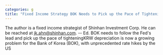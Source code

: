 ```yaml
---
categories: g
title: "Fixed Income Strategy BOK Needs to Pick up the Pace of Tightening"
---
```

The author is a fixed income strategist of Shinhan Investment Corp. He can be reached at jk.ahn@shinhan.com. -- Ed. BOK needs to follow the Fed&#39;s lead and pick up the pace of tighteningKRW depreciation is now a growing problem for the Bank of Korea (BOK), with unprecedented rate hikes by the US